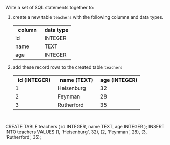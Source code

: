 Write a set of SQL statements together to:

1. create a new table `teachers` with the following columns and data types.

    <table>
        <tr>
            <th width='50%'>column</th>
            <th width='50%'>data type</th>
        </tr>
        <tr>
            <td width='50%'>id</td>
            <td width='50%'>INTEGER</td>
        </tr>
        <tr>
            <td width='50%'>name</td>
            <td width='50%'>TEXT</td>
        </tr>
        <tr>
            <td width='50%'>age</td>
            <td width='50%'>INTEGER</td>
        </tr>
    </table>

2. add these record rows to the created table `teachers`

    <table>
        <tr>
            <th width='33%'>id (INTEGER)</th>
            <th width='33%'>name (TEXT)</th>
            <th width='33%'>age (INTEGER)</th>
        </tr>
        <tr>
            <td width='33%'>1</td>
            <td width='33%'>Heisenburg</td>
            <td width='33%'>32</td>
        </tr>
        <tr>
            <td width='33%'>2</td>
            <td width='33%'>Feynman</td>
            <td width='33%'>28</td>
        </tr>
        <tr>
            <td width='33%'>3</td>
            <td width='33%'>Rutherford</td>
            <td width='33%'>35</td>
        </tr>
    </table>



<Editor lang="sql" dbName="students3-v1.db" focusTableAfterRun="teachers" type="exercise">
<code>

</code>

<solution>
CREATE TABLE teachers (
                        id INTEGER,
                        name TEXT,
                        age INTEGER
                      );
INSERT INTO teachers VALUES 
                        (1, 'Heisenburg', 32),
                        (2, 'Feynman', 28),
                        (3, 'Rutherford', 35);
</solution>
</Editor>